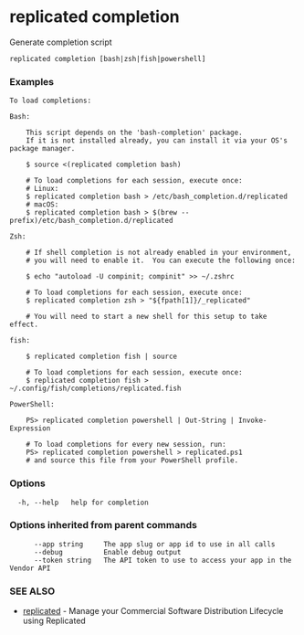 # replicated completion

Generate completion script

```
replicated completion [bash|zsh|fish|powershell]
```

### Examples

```
To load completions:

Bash:

	This script depends on the 'bash-completion' package.
	If it is not installed already, you can install it via your OS's package manager.

	$ source <(replicated completion bash)

	# To load completions for each session, execute once:
	# Linux:
	$ replicated completion bash > /etc/bash_completion.d/replicated
	# macOS:
	$ replicated completion bash > $(brew --prefix)/etc/bash_completion.d/replicated

Zsh:

	# If shell completion is not already enabled in your environment,
	# you will need to enable it.  You can execute the following once:

	$ echo "autoload -U compinit; compinit" >> ~/.zshrc

	# To load completions for each session, execute once:
	$ replicated completion zsh > "${fpath[1]}/_replicated"

	# You will need to start a new shell for this setup to take effect.

fish:

	$ replicated completion fish | source

	# To load completions for each session, execute once:
	$ replicated completion fish > ~/.config/fish/completions/replicated.fish

PowerShell:

	PS> replicated completion powershell | Out-String | Invoke-Expression

	# To load completions for every new session, run:
	PS> replicated completion powershell > replicated.ps1
	# and source this file from your PowerShell profile.

```

### Options

```
  -h, --help   help for completion
```

### Options inherited from parent commands

```
      --app string     The app slug or app id to use in all calls
      --debug          Enable debug output
      --token string   The API token to use to access your app in the Vendor API
```

### SEE ALSO

* [replicated](replicated)	 - Manage your Commercial Software Distribution Lifecycle using Replicated